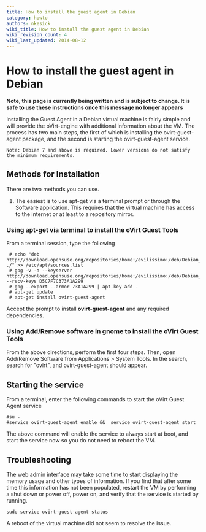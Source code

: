 ```yaml
---
title: How to install the guest agent in Debian
category: howto
authors: nkesick
wiki_title: How to install the guest agent in Debian
wiki_revision_count: 4
wiki_last_updated: 2014-08-12
---
```


# How to install the guest agent in Debian

**Note, this page is currently being written and is subject to change. It is safe to use these instructions once this message no longer appears**

Installing the Guest Agent in a Debian virtual machine is fairly simple and will provide the oVirt-engine with additional information about the VM. The process has two main steps, the first of which is installing the ovirt-guest-agent package, and the second is starting the ovirt-guest-agent service.

    Note: Debian 7 and above is required. Lower versions do not satisfy the minimum requirements.

## Methods for Installation

There are two methods you can use.

1.  The easiest is to use apt-get via a terminal prompt or through the Software application. This requires that the virtual machine has access to the internet or at least to a repository mirror.

### Using apt-get via terminal to install the oVirt Guest Tools

From a terminal session, type the following

     # echo "deb http://download.opensuse.org/repositories/home:/evilissimo:/deb/Debian_7.0/ ./" >> /etc/apt/sources.list
     # gpg -v -a --keyserver http://download.opensuse.org/repositories/home:/evilissimo:/deb/Debian_7.0/Release.key --recv-keys D5C7F7C373A1A299
     # gpg --export --armor 73A1A299 | apt-key add -
     # apt-get update
     # apt-get install ovirt-guest-agent

Accept the prompt to install **ovirt-guest-agent** and any required dependencies.

### Using Add/Remove software in gnome to install the oVirt Guest Tools

From the above directions, perform the first four steps. Then, open Add/Remove Software from Applications > System Tools. In the search, search for "ovirt", and ovirt-guest-agent should appear.

## Starting the service

From a terminal, enter the following commands to start the oVirt Guest Agent service

    #su -
    #service ovirt-guest-agent enable &&  service ovirt-guest-agent start

The above command will enable the service to always start at boot, and start the service now so you do not need to reboot the VM.

## Troubleshooting

The web admin interface may take some time to start displaying the memory usage and other types of information. If you find that after some time this information has not been populated, restart the VM by performing a shut down or power off, power on, and verify that the service is started by running.

    sudo service ovirt-guest-agent status

A reboot of the virtual machine did not seem to resolve the issue.
